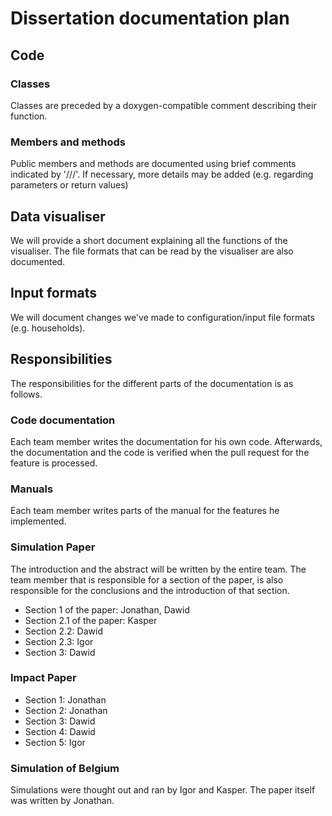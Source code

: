 # Dissertation documentation plan


## Code

### Classes
Classes are preceded by a doxygen-compatible comment describing their function.

### Members and methods
Public members and methods are documented using brief comments indicated by '///'. If necessary, more details may be added
(e.g. regarding parameters or return values)


## Data visualiser
We will provide a short document explaining all the functions of the visualiser. The file formats that can be read by the visualiser are also documented.


## Input formats
We will document changes we've made to configuration/input file formats (e.g. households).


## Responsibilities
The responsibilities for the different parts of the documentation is as follows.

### Code documentation
Each team member writes the documentation for his own code. Afterwards, the documentation and the code is verified when the pull request for the feature is processed.

### Manuals
Each team member writes parts of the manual for the features he implemented.

### Simulation Paper
The introduction and the abstract will be written by the entire team.
The team member that is responsible for a section of the paper, is also responsible for the conclusions and the introduction of that section.
 * Section 1 of the paper: Jonathan, Dawid
 * Section 2.1 of the paper: Kasper
 * Section 2.2: Dawid
 * Section 2.3: Igor
 * Section 3: Dawid

### Impact Paper
 * Section 1: Jonathan
 * Section 2: Jonathan
 * Section 3: Dawid
 * Section 4: Dawid
 * Section 5: Igor

### Simulation of Belgium
Simulations were thought out and ran by Igor and Kasper. The paper itself was written by Jonathan.


